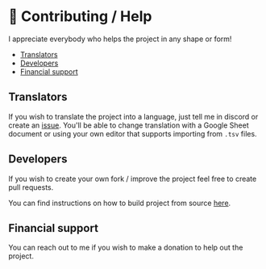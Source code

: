 # 🤝 Contributing / Help

I appreciate everybody who helps the project in any shape or form!

<!-- vim-markdown-toc GFM -->

* [Translators](#translators)
* [Developers](#developers)
* [Financial support](#financial-support)

<!-- vim-markdown-toc -->

## Translators

If you wish to translate the project into a language, just tell me in discord or create an [issue](https://github.com/bbfh-dev/bubblellaneous-pack/issues/new). You'll be able to change translation with a Google Sheet document or using your own editor that supports importing from `.tsv` files.

## Developers

If you wish to create your own fork / improve the project feel free to create pull requests.

You can find instructions on how to build project from source [here](./README.md#%EF%B8%8F-building-from-source).

## Financial support

You can reach out to me if you wish to make a donation to help out the project.
